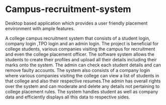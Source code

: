# Campus-recruitment-system
Desktop based application which provides a user friendly placement environment with ample features. 

A college campus recruitment system that consists of a student login, company login ,TPO login and an admin login. The project is beneficial for college students, various companies visiting the campus for recruitment and even the college placement officer. The software system allows the students to create their profiles and upload all their details including their marks onto the system. The admin can check each student details and can remove faulty accounts. The system also consists of a company login where various companies visiting the college can view a list of students in that college and also their respective resumes.The admin has overall rights over the system and can moderate and delete any details not pertaining to college placement rules. The system handles student as well as company data and efficiently displays all this data to respective sides.
